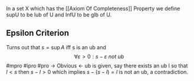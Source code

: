 
In a set X which has the [[Axiom Of Completeness]] Property we define supU to be lub of U and InfU to be glb of U.

## Epsilon Criterion
Turns out that $s=\sup A$ iff s is an ub and
$$
\forall \varepsilon>0 : s-\varepsilon \ not \ ub
$$
#mpro #ipro #pro 
-> Obvious
<- ub is given, say there exists an ub l so that $l < s$ then $s-l>0$ which implies $s-(s-l)=l$ is not an ub, a contradiction.